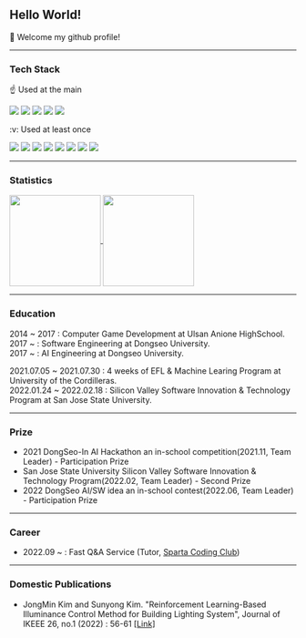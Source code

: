 ## Hello World!
:wave: Welcome my github profile!

---
### Tech Stack
:point_up: Used at the main
<p>
	<a>
		<img src="https://img.shields.io/badge/Android-3DDC84?style=flat&logo=android&logoColor=white" />
		<img src="https://img.shields.io/badge/C++-00599C?style=flat&logo=c%2B%2B&logoColor=white"/>
		<img src="https://img.shields.io/badge/Python-3776AB?style=flat&logo=python&logoColor=white"/>
		<img src="https://img.shields.io/badge/Unity-000000?style=flat&logo=unity&logoColor=white"/>
		<img src="https://img.shields.io/badge/UnrealEngine-0E1128?style=flat&logo=unreal-engine&logoColor=white"/>
	</a>
</p>
:v: Used at least once
<p>
	<a>
		<img src="https://img.shields.io/badge/HTML5-E34F26?style=flat&logo=html5&logoColor=white" />
		<img src="https://img.shields.io/badge/CSS3-1572B6?style=flat&logo=css3&logoColor=white"/>
		<img src="https://img.shields.io/badge/JavaScript-F7DF1E?style=flat&logo=javascript&logoColor=white"/>
		<img src="https://img.shields.io/badge/React-61DAFB?style=flat&logo=react&logoColor=white"/>
		<img src="https://img.shields.io/badge/Swift-F05138?style=flat&logo=swift&logoColor=white"/>
		<img src="https://img.shields.io/badge/SwiftUI-0071E3?style=flat&logo=swift&logoColor=white"/>
		<img src="https://img.shields.io/badge/Flutter-02569B?style=flat&logo=flutter&logoColor=white"/>
		<img src="https://img.shields.io/badge/Dart-0175C2?style=flat&logo=dart&logoColor=white"/>
	</a>
</p>

---

### Statistics
<a href="https://github.com/anuraghazra/github-readme-stats">
  <img align="center" src="https://github-readme-stats.vercel.app/api?username=klay9502&show_icons=true&theme=dracula" height="160px" />
  <img align="center" src="https://github-readme-stats.vercel.app/api/top-langs/?username=klay9502&layout=compact&theme=dracula" height="160px" />
</a>

---

### Education
2014 ~ 2017 : Computer Game Development at Ulsan Anione HighSchool.  
2017 ~ : Software Engineering at Dongseo University.  
2017 ~ : AI Engineering at Dongseo University.  

2021.07.05 ~ 2021.07.30 : 4 weeks of EFL & Machine Learing Program at University of the Cordilleras.  
2022.01.24 ~ 2022.02.18 : Silicon Valley Software Innovation & Technology Program at San Jose State University.  

---

### Prize
- 2021 DongSeo-In AI Hackathon an in-school competition(2021.11, Team Leader) - Participation Prize
- San Jose State University Silicon Valley Software Innovation & Technology Program(2022.02, Team Leader) - Second Prize
- 2022 DongSeo AI/SW idea an in-school contest(2022.06, Team Leader) - Participation Prize

---

### Career
- 2022.09 ~ : Fast Q&A Service (Tutor, [Sparta Coding Club](https://spartacodingclub.kr/))

---

### Domestic Publications

- JongMin Kim and Sunyong Kim. "Reinforcement Learning-Based Illuminance Control Method for Building Lighting System", Journal of IKEEE 26, no.1 (2022) : 56-61 [[Link]](https://www.kci.go.kr/kciportal/ci/sereArticleSearch/ciSereArtiView.kci?sereArticleSearchBean.artiId=ART002828207)
